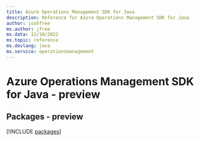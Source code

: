 ```yaml
---
title: Azure Operations Management SDK for Java
description: Reference for Azure Operations Management SDK for Java
author: joshfree
ms.author: jfree
ms.data: 12/10/2022
ms.topic: reference
ms.devlang: java
ms.service: operationsmanagement
---
```

# Azure Operations Management SDK for Java - preview
## Packages - preview
[!INCLUDE [packages](operations-management-index.md)]